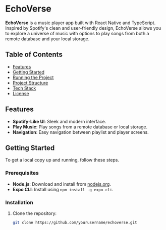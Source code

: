 # EchoVerse

**EchoVerse** is a music player app built with React Native and TypeScript. Inspired by Spotify's clean and user-friendly design, EchoVerse allows you to explore a universe of music with options to play songs from both a remote database and your local storage.

## Table of Contents
- [Features](#features)
- [Getting Started](#getting-started)
- [Running the Project](#running-the-project)
- [Project Structure](#project-structure)
- [Tech Stack](#tech-stack)
- [License](#license)

## Features
- **Spotify-Like UI**: Sleek and modern interface.
- **Play Music**: Play songs from a remote database or local storage.
- **Navigation**: Easy navigation between playlist and player screens.

## Getting Started
To get a local copy up and running, follow these steps.

### Prerequisites
- **Node.js**: Download and install from [nodejs.org](https://nodejs.org/).
- **Expo CLI**: Install using `npm install -g expo-cli`.

### Installation
1. Clone the repository:
   ```bash
   git clone https://github.com/yourusername/echoverse.git
